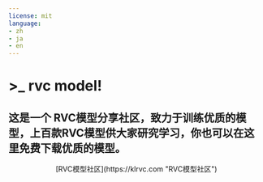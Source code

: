```yaml
---
license: mit
language:
- zh
- ja
- en
---
```

# >_ rvc model!

## 这是一个 RVC模型分享社区，致力于训练优质的模型，上百款RVC模型供大家研究学习，你也可以在这里免费下载优质的模型。
<center>
[RVC模型社区](https://klrvc.com "RVC模型社区")
</center>